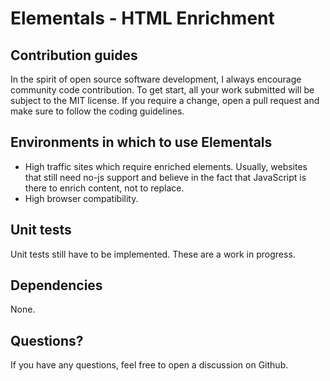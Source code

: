 # Elementals - HTML Enrichment

## Contribution guides
In the spirit of open source software development, I always encourage community code contribution. To get start,
all your work submitted will be subject to the MIT license. If you require a change, open a pull request and make sure
to follow the coding guidelines.

## Environments in which to use Elementals
- High traffic sites which require enriched elements. Usually, websites that still need no-js support and believe in
the fact that JavaScript is there to enrich content, not to replace.
- High browser compatibility.

## Unit tests
Unit tests still have to be implemented. These are a work in progress.

## Dependencies
None.

## Questions?
If you have any questions, feel free to open a discussion on Github.
